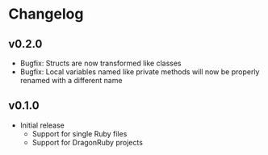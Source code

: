 # Changelog

## v0.2.0

* Bugfix: Structs are now transformed like classes
* Bugfix: Local variables named like private methods will now be properly renamed with a different name

## v0.1.0

* Initial release
  * Support for single Ruby files
  * Support for DragonRuby projects
